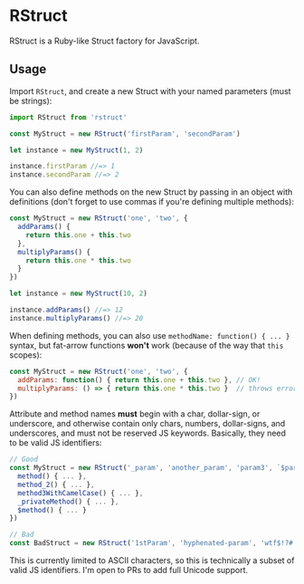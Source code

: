 # RStruct

RStruct is a Ruby-like Struct factory for JavaScript.

## Usage

Import `RStruct`, and create a new Struct with your named parameters (must be
strings):

```javascript
import RStruct from 'rstruct'

const MyStruct = new RStruct('firstParam', 'secondParam')

let instance = new MyStruct(1, 2)

instance.firstParam //=> 1
instance.secondParam //=> 2
```

You can also define methods on the new Struct by passing in an object with
definitions (don't forget to use commas if you're defining multiple methods):

```javascript
const MyStruct = new RStruct('one', 'two', {
  addParams() {
    return this.one + this.two
  },
  multiplyParams() {
    return this.one * this.two
  }
})

let instance = new MyStruct(10, 2)

instance.addParams() //=> 12
instance.multiplyParams() //=> 20
```

When defining methods, you can also use `methodName: function() { ... }` syntax,
but fat-arrow functions **won't** work (because of the way that `this` scopes):

```javascript
const MyStruct = new RStruct('one', 'two', {
  addParams: function() { return this.one + this.two }, // OK!
  multiplyParams: () => { return this.one * this.two }  // throws errors
})
```

Attribute and method names **must** begin with a char, dollar-sign, or
underscore, and otherwise contain only chars, numbers, dollar-signs, and
underscores, and must not be reserved JS keywords. Basically, they need to be
valid JS identifiers:

```javascript
// Good
const MyStruct = new RStruct('_param', 'another_param', 'param3', `$param`, {
  method() { ... },
  method_2() { ... },
  method3WithCamelCase() { ... },
  _privateMethod() { ... },
  $method() { ... }
})

// Bad
const BadStruct = new RStruct('1stParam', 'hyphenated-param', 'wtf$!?#!')
```

This is currently limited to ASCII characters, so this is technically a subset
of valid JS identifiers. I'm open to PRs to add full Unicode support.

